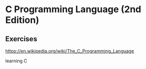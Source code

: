 # C Programming Language (2nd Edition)
## Exercises 
https://en.wikipedia.org/wiki/The_C_Programming_Language

learning C

